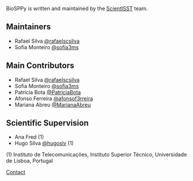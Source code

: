 ﻿BioSPPy is written and maintained by the [ScientISST](https://github.com/scientisst) team.

Maintainers
-----------

- Rafael Silva [@rafaelscsilva](https://github.com/rafaelscsilva)
- Sofia Monteiro [@sofia3ms](https://github.com/sofia3ms)

Main Contributors
-----------------

- Rafael Silva [@rafaelscsilva](https://github.com/rafaelscsilva)
- Sofia Monteiro [@sofia3ms](https://github.com/sofia3ms)
- Patrícia Bota [@PatriciaBota](https://github.com/PatriciaBota)
- Afonso Ferreira [@afonsof3rreira](https://github.com/afonsof3rreira)
- Mariana Abreu [@MarianaAbreu](https://github.com/MarianaAbreu)


Scientific Supervision
----------------------

- Ana Fred (1)
- Hugo Silva [@hugoslv](https://github.com/hugoslv) (1)

(1) Instituto de Telecomunicações, Instituto Superior Técnico, Universidade de
Lisboa, Portugal

[Contact](mailto:hugo.silva@lx.it.pt?subject=BioSPPy%20Question)